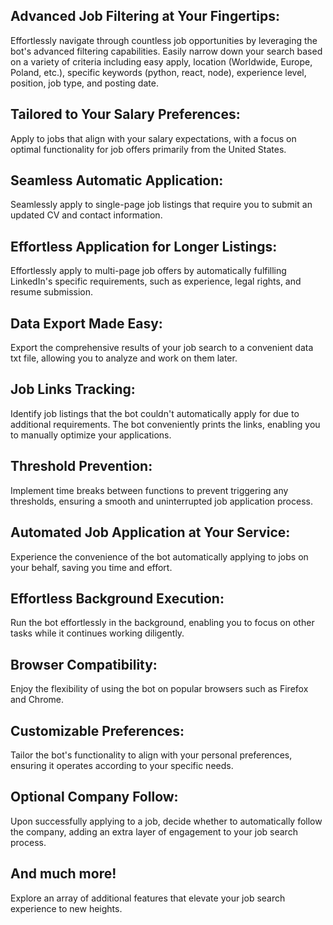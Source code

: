 <h2>Advanced Job Filtering at Your Fingertips:</h2>
<p>Effortlessly navigate through countless job opportunities by leveraging the bot's advanced filtering capabilities. Easily narrow down your search based on a variety of criteria including easy apply, location (Worldwide, Europe, Poland, etc.), specific keywords (python, react, node), experience level, position, job type, and posting date.</p>

<h2>Tailored to Your Salary Preferences:</h2>
<p>Apply to jobs that align with your salary expectations, with a focus on optimal functionality for job offers primarily from the United States.</p>

<h2>Seamless Automatic Application:</h2>
<p>Seamlessly apply to single-page job listings that require you to submit an updated CV and contact information.</p>

<h2>Effortless Application for Longer Listings:</h2>
<p>Effortlessly apply to multi-page job offers by automatically fulfilling LinkedIn's specific requirements, such as experience, legal rights, and resume submission.</p>

<h2>Data Export Made Easy:</h2>
<p>Export the comprehensive results of your job search to a convenient data txt file, allowing you to analyze and work on them later.</p>

<h2>Job Links Tracking:</h2>
<p>Identify job listings that the bot couldn't automatically apply for due to additional requirements. The bot conveniently prints the links, enabling you to manually optimize your applications.</p>

<h2>Threshold Prevention:</h2>
<p>Implement time breaks between functions to prevent triggering any thresholds, ensuring a smooth and uninterrupted job application process.</p>

<h2>Automated Job Application at Your Service:</h2>
<p>Experience the convenience of the bot automatically applying to jobs on your behalf, saving you time and effort.</p>

<h2>Effortless Background Execution:</h2>
<p>Run the bot effortlessly in the background, enabling you to focus on other tasks while it continues working diligently.</p>

<h2>Browser Compatibility:</h2>
<p>Enjoy the flexibility of using the bot on popular browsers such as Firefox and Chrome.</p>

<h2>Customizable Preferences:</h2>
<p>Tailor the bot's functionality to align with your personal preferences, ensuring it operates according to your specific needs.</p>

<h2>Optional Company Follow:</h2>
<p>Upon successfully applying to a job, decide whether to automatically follow the company, adding an extra layer of engagement to your job search process.</p>

<h2>And much more!</h2>
<p>Explore an array of additional features that elevate your job search experience to new heights.</p>

